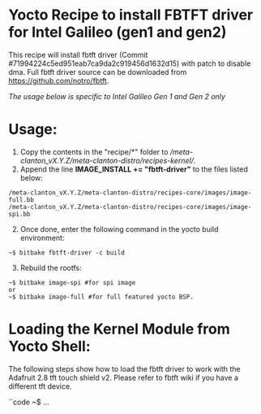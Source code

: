 Yocto Recipe to install FBTFT driver for Intel Galileo (gen1 and gen2)
======================================================================

This recipe will install fbtft driver (Commit #71994224c5ed951eab7ca9da2c919456d1632d15) with patch to disable dma.
Full fbtft driver source can be downloaded from https://github.com/notro/fbtft.

*The usage below is specific to Intel Galileo Gen 1 and Gen 2 only*

Usage:
======

1. Copy the contents in the "recipe/*" folder to */meta-clanton_vX.Y.Z/meta-clanton-distro/recipes-kernel/*.
2. Append the line **IMAGE_INSTALL += "fbtft-driver"** to the files listed below:
```
/meta-clanton_vX.Y.Z/meta-clanton-distro/recipes-core/images/image-full.bb
/meta-clanton_vX.Y.Z/meta-clanton-distro/recipes-core/images/image-spi.bb
```
2. Once done, enter the following command in the yocto build environment:
```code
~$ bitbake fbtft-driver -c build
```
3. Rebuild the rootfs:
```code
~$ bitbake image-spi #for spi image
or
~$ bitbake image-full #for full featured yocto BSP.
```

Loading the Kernel Module from Yocto Shell:
===========================================

The following steps show how to load the fbtft driver to work with the Adafruit 2.8 tft touch shield v2. 
Please refer to fbtft wiki if you have a different tft device.

``code
~$ ...
```